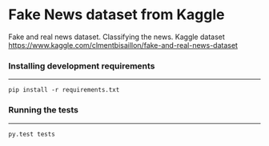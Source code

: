 # Fake News dataset from Kaggle 

Fake and real news dataset. Classifying the news. Kaggle dataset
https://www.kaggle.com/clmentbisaillon/fake-and-real-news-dataset

### Installing development requirements
------------

    pip install -r requirements.txt

### Running the tests
------------

    py.test tests
